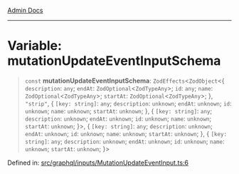 [Admin Docs](/)

***

# Variable: mutationUpdateEventInputSchema

> `const` **mutationUpdateEventInputSchema**: `ZodEffects`\<`ZodObject`\<\{ `description`: `any`; `endAt`: `ZodOptional`\<`ZodTypeAny`\>; `id`: `any`; `name`: `ZodOptional`\<`ZodTypeAny`\>; `startAt`: `ZodOptional`\<`ZodTypeAny`\>; \}, `"strip"`, \{ `[key: string]`: `any`;  `description`: `unknown`; `endAt`: `unknown`; `id`: `unknown`; `name`: `unknown`; `startAt`: `unknown`; \}, \{ `[key: string]`: `any`;  `description`: `unknown`; `endAt`: `unknown`; `id`: `unknown`; `name`: `unknown`; `startAt`: `unknown`; \}\>, \{ `[key: string]`: `any`;  `description`: `unknown`; `endAt`: `unknown`; `id`: `unknown`; `name`: `unknown`; `startAt`: `unknown`; \}, \{ `[key: string]`: `any`;  `description`: `unknown`; `endAt`: `unknown`; `id`: `unknown`; `name`: `unknown`; `startAt`: `unknown`; \}\>

Defined in: [src/graphql/inputs/MutationUpdateEventInput.ts:6](https://github.com/PalisadoesFoundation/talawa-api/blob/31af62eb801979353402f1e291e74768cd64d85c/src/graphql/inputs/MutationUpdateEventInput.ts#L6)
